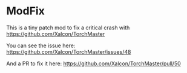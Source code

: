 # ModFix

This is a tiny patch mod to fix a critical crash with https://github.com/Xalcon/TorchMaster

You can see the issue here: https://github.com/Xalcon/TorchMaster/issues/48

And a PR to fix it here: https://github.com/Xalcon/TorchMaster/pull/50